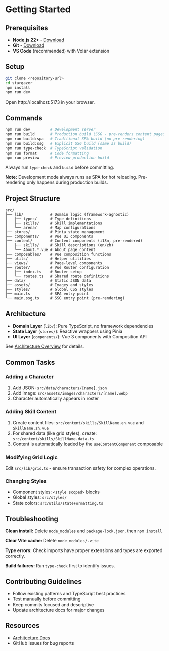 # Getting Started

## Prerequisites

- **Node.js 22+** - [Download](https://nodejs.org/)
- **Git** - [Download](https://git-scm.com/)
- **VS Code** (recommended) with Volar extension

## Setup

```bash
git clone <repository-url>
cd stargazer
npm install
npm run dev
```

Open http://localhost:5173 in your browser.

## Commands

```bash
npm run dev         # Development server
npm run build       # Production build (SSG - pre-renders content pages)
npm run build:spa   # Traditional SPA build (no pre-rendering)
npm run build:ssg   # Explicit SSG build (same as build)
npm run type-check  # TypeScript validation
npm run format      # Code formatting
npm run preview     # Preview production build
```

Always run `type-check` and `build` before committing.

**Note:** Development mode always runs as SPA for hot reloading. Pre-rendering only happens during production builds.

## Project Structure

```
src/
├── lib/            # Domain logic (framework-agnostic)
│   ├── types/      # Type definitions
│   ├── skills/     # Skill implementations
│   └── arena/      # Map configurations
├── stores/         # Pinia state management
├── components/     # Vue UI components
├── content/        # Content components (i18n, pre-rendered)
│   ├── skills/     # Skill descriptions (en/zh)
│   └── About.*.vue # About page content
├── composables/    # Vue composition functions
├── utils/          # Helper utilities
├── views/          # Page-level components
├── router/         # Vue Router configuration
│   ├── index.ts    # Router setup
│   └── routes.ts   # Shared route definitions
├── data/           # Static JSON data
├── assets/         # Images and styles
├── styles/         # Global CSS styles
├── main.ts         # SPA entry point
└── main.ssg.ts     # SSG entry point (pre-rendering)
```

## Architecture

- **Domain Layer** (`lib/`): Pure TypeScript, no framework dependencies
- **State Layer** (`stores/`): Reactive wrappers using Pinia
- **UI Layer** (`components/`): Vue 3 components with Composition API

See [Architecture Overview](./ARCHITECTURE.md) for details.

## Common Tasks

### Adding a Character

1. Add JSON: `src/data/characters/[name].json`
2. Add image: `src/assets/images/characters/[name].webp`
3. Character automatically appears in roster

### Adding Skill Content

1. Create content files: `src/content/skills/SkillName.en.vue` and `SkillName.zh.vue`
2. For shared data (like grid styles), create: `src/content/skills/SkillName.data.ts`
3. Content is automatically loaded by the `useContentComponent` composable

### Modifying Grid Logic

Edit `src/lib/grid.ts` - ensure transaction safety for complex operations.

### Changing Styles

- Component styles: `<style scoped>` blocks
- Global styles: `src/styles/`
- State colors: `src/utils/stateFormatting.ts`

## Troubleshooting

**Clean install:** Delete `node_modules` and `package-lock.json`, then `npm install`

**Clear Vite cache:** Delete `node_modules/.vite`

**Type errors:** Check imports have proper extensions and types are exported correctly.

**Build failures:** Run `type-check` first to identify issues.

## Contributing Guidelines

- Follow existing patterns and TypeScript best practices
- Test manually before committing
- Keep commits focused and descriptive
- Update architecture docs for major changes

## Resources

- [Architecture Docs](./ARCHITECTURE.md)
- GitHub Issues for bug reports
